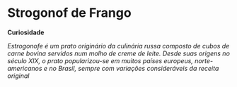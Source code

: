 
# Strogonof de Frango
**Curiosidade** <br/>

_Estrogonofe é um prato originário da culinária russa composto de cubos de carne bovina servidos num molho de creme de leite. Desde suas origens no século XIX, o prato popularizou-se em muitos países europeus, norte-americanos e no Brasil, sempre com variações consideráveis da receita original_
